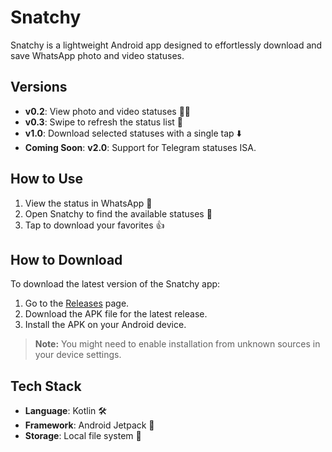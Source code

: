 # Snatchy

Snatchy is a lightweight Android app designed to effortlessly download and save WhatsApp photo and video statuses.

## Versions
- **v0.2**: View photo and video statuses 📸🎥
- **v0.3**: Swipe to refresh the status list 🔄
- **v1.0**: Download selected statuses with a single tap ⬇️
- **Coming Soon**: **v2.0**: Support for Telegram statuses ISA.

## How to Use
1. View the status in WhatsApp 👀
2. Open Snatchy to find the available statuses 📂
3. Tap to download your favorites 👍

## How to Download
To download the latest version of the Snatchy app:
1. Go to the [Releases](https://github.com/your-repository-name/releases) page.
2. Download the APK file for the latest release.
3. Install the APK on your Android device.

> **Note:** You might need to enable installation from unknown sources in your device settings.

## Tech Stack
- **Language**: Kotlin 🛠️
- **Framework**: Android Jetpack 🚀
- **Storage**: Local file system 💾
